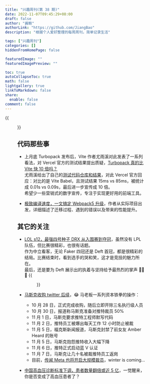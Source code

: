```yaml
---
title: "兴趣周刊(第 38 期)"
date: 2022-11-07T09:45:29+08:00
draft: false
author: "酱鲍"
authorLink: "https://github.com/JiangBao"
description: "根据个人爱好整理的每周周刊，简单记录生活"

tags: ["兴趣周刊"]
categories: []
hiddenFromHomePage: false

featuredImage: ""
featuredImagePreview: ""

toc: true
autoCollapseToc: true
math: false
lightgallery: true
linkToMarkdown: false
share:
  enable: false
comment: false
---
```

{{<figure src="https://jiangbao-1258001083.cos.ap-shanghai.myqcloud.com/s12final03.jpeg" title="Deft 十年一冠">}}
<!--more-->

## 代码那些事
* 上月底 Turbopack 发布后，Vite 作者尤雨溪对此发表了一系列看法，对 Vercel 官方的测试结果提出质疑，[Turbopack 真的比 Vite 快 10 倍吗？](https://github.com/yyx990803/vite-vs-next-turbo-hmr/discussions/8)  
尤雨溪给出了自己的[测试代码仓库和结果](https://github.com/yyx990803/vite-vs-next-turbo-hmr)，对此 Vercel 官方回应：对比的是 Vite Babel，且测试结果 15ms vs 85ms，被统计成 0.01s vs 0.09s，最后进一步宣传成 10 倍。  
希望少一些营销式的数字宣传，专注于实现更好用的前端工具。

* [极致编译速度，一文搞定 Webpack5 升级](https://mp.weixin.qq.com/s/t2c1z-xN4p3-BN2Jnibj3Q)，作者从实际项目出发，详细描述了迁移过程、遇到的错误以及带来的性能提升。

## 其它的关注
* [LOL s12，最强四号种子 DRX 从入围赛到夺冠](https://twitter.com/lolesports/status/1589127523073347584)，虽然没有 LPL 队伍，但比赛很精彩，也很有话题。  
作为中立看客，无论 Faker 四冠还是 Deft 首冠，都是很精彩的结局。比赛结束时，看到选手的哭和笑，这才是竞技的魅力所在。  
最后，还是要为 Deft 展示出的执着与坚持给予最热烈的掌声 👏👏👏
{{<figure src="https://jiangbao-1258001083.cos.ap-shanghai.myqcloud.com/s12final01.jpeg">}}

* [马斯克收购 twitter 后续](https://www.zhihu.com/question/564148040/answer/2744050684)，😂 马老板一系列资本铁拳的操作：
  * 10 月 28 日，正式完成收购，随后立即开除三名执行级人员
  * 10 月 30 日，报道称马斯克准备对推特裁员 50%
  * 11 月 1 日，马斯克要求推特工程师默写代码
  * 11 月 2 日，推特员工被爆出每天工作 12 小时防止被裁
  * 11 月 5 日，福克斯新闻报道，马斯克封禁了前女友 Amber Heard 的账号
  * 11 月 5 日，马斯克抱怨推特收入大幅下降
  * 11 月 6 日，推特正式启动蓝 V 认证
  * 11 月 7 日，马斯克让几十名被裁推特员工返岗
  * 目前，[传闻 Meta 也将开启大规模裁员](https://www.wsj.com/articles/meta-is-preparing-to-notify-employees-of-large-scale-layoffs-this-week-11667767794)，winter is coming...

* [中国高血压诊断标准下调，患者数量翻倍或近 5 亿](https://www.zhihu.com/question/566418419)，一觉醒来，你是否变成了高血压患者了？